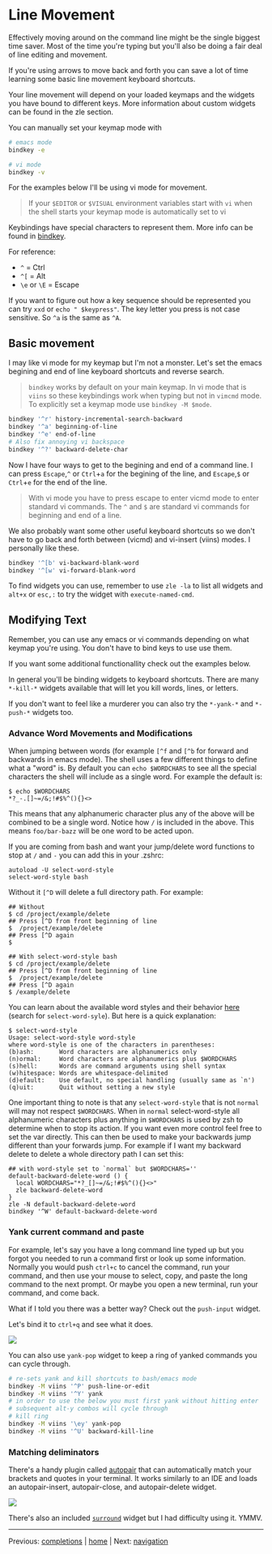 # Line Movement

Effectively moving around on the command line might be the single biggest time saver.
Most of the time you're typing but you'll also be doing a fair deal of line editing and movement.

If you're using arrows to move back and forth you can save a lot of time learning some basic line movement keyboard shortcuts.

Your line movement will depend on your loaded keymaps and the widgets you have bound to different keys.
More information about custom widgets can be found in the zle section.

You can manually set your keymap mode with

```bash
# emacs mode
bindkey -e

# vi mode
bindkey -v
```

For the examples below I'll be using vi mode for movement.

> If your `$EDITOR` or `$VISUAL` environment variables start with `vi` when the shell starts your keymap mode is automatically set to vi

Keybindings have special characters to represent them.
More info can be found in [bindkey](bindkey.md).

For reference:

* `^`  = Ctrl
* `^[` = Alt
* `\e` or `\E` = Escape

If you want to figure out how a key sequence should be represented you can try `xxd` or `echo " $keypress"`.
The key letter you press is not case sensitive.
So `^a` is the same as `^A`.

## Basic movement

I may like vi mode for my keymap but I'm not a monster.
Let's set the emacs begining and end of line keyboard shortcuts and reverse search.

> `bindkey` works by default on your main keymap.
> In vi mode that is `viins` so these keybindings work when typing but not in `vimcmd` mode.
> To explicitly set a keymap mode use `bindkey -M $mode`.

```bash
bindkey '^r' history-incremental-search-backward
bindkey '^a' beginning-of-line
bindkey '^e' end-of-line
# Also fix annoying vi backspace
bindkey '^?' backward-delete-char
```

Now I have four ways to get to the begining and end of a command line.
I can press `Escape`,`^` or `Ctrl`+`a` for the begining of the line, and `Escape`,`$` or `Ctrl`+`e` for the end of the line.

> With vi mode you have to press escape to enter vicmd mode to enter standard vi commands.
> The `^` and `$` are standard vi commands for beginning and end of a line.

We also probably want some other useful keyboard shortcuts so we don't have to go back and forth between (vicmd) and vi-insert (viins) modes.
I personally like these.

```bash
bindkey '^[b' vi-backward-blank-word
bindkey '^[w' vi-forward-blank-word
```

To find widgets you can use, remember to use `zle -la` to list all widgets and `alt+x` or `esc,:` to try the widget with `execute-named-cmd`.

## Modifying Text

Remember, you can use any emacs or vi commands depending on what keymap you're using.
You don't have to bind keys to use use them.

If you want some additional functionallity check out the examples below.

In general you'll be binding widgets to keyboard shortcuts.
There are many `*-kill-*` widgets available that will let you kill words, lines, or letters.

If you don't want to feel like a murderer you can also try the `*-yank-*` and `*-push-*` widgets too.

### Advance Word Movements and Modifications
When jumping between words (for example `[^f` and `[^b` for forward and backwards in emacs mode). The shell uses a few different
things to define what a "word" is. By default you can `echo $WORDCHARS` to see all the special characters the shell will include
as a single word. For example the default is:
```
$ echo $WORDCHARS
*?_-.[]~=/&;!#$%^(){}<>
```
This means that any alphanumeric character plus any of the above will be combined to be a single word. Notice how `/` is
included in the above. This means `foo/bar-bazz` will be one word to be acted upon.

If you are coming from bash and want your jump/delete word functions to stop at `/` and `-` you can add this in
your .zshrc:
```
autoload -U select-word-style
select-word-style bash
```
Without it `[^D` will delete a full directory path. For example:
```
## Without
$ cd /project/example/delete
## Press [^D from front beginning of line
$  /project/example/delete
## Press [^D again
$

## With select-word-style bash
$ cd /project/example/delete
## Press [^D from front beginning of line
$  /project/example/delete
## Press [^D again
$ /example/delete
```
You can learn about the available word styles and their behavior [here](https://linux.die.net/man/1/zshcontrib) (search for `select-word-syle`).
But here is a quick explanation:
```
$ select-word-style
Usage: select-word-style word-style
where word-style is one of the characters in parentheses:
(b)ash:       Word characters are alphanumerics only
(n)ormal:     Word characters are alphanumerics plus $WORDCHARS
(s)hell:      Words are command arguments using shell syntax
(w)hitespace: Words are whitespace-delimited
(d)efault:    Use default, no special handling (usually same as `n')
(q)uit:       Quit without setting a new style
```
One important thing to note is that any `select-word-style` that is not `normal` will may not respect `$WORDCHARS`.
When in `normal` select-word-style all alphanumeric characters plus anything in `$WORDCHARS` is used by zsh to determine
when to stop its action. If you want even more control feel free to set the var directly. This can then be used to make your
backwards jump different than your forwards jump. 
For example if I want my backward delete to delete a whole directory path I can set this:
```
## with word-style set to `normal` but $WORDCHARS=''
default-backward-delete-word () {
  local WORDCHARS="*?_[]~=/&;!#$%^(){}<>"
  zle backward-delete-word
}
zle -N default-backward-delete-word
bindkey '^W' default-backward-delete-word
```

### Yank current command and paste

For example, let's say you have a long command line typed up but you forgot you needed to run a command first or look up some information.
Normally you would push `ctrl+c` to cancel the command, run your command, and then use your mouse to select, copy, and paste the long command to the next prompt.
Or maybe you open a new terminal, run your command, and come back.

What if I told you there was a better way?
Check out the `push-input` widget.

Let's bind it to `ctrl+q` and see what it does.

![](../../img/push-input.gif)

You can also use `yank-pop` widget to keep a ring of yanked commands you can cycle through.

```bash
# re-sets yank and kill shortcuts to bash/emacs mode
bindkey -M viins '^P' push-line-or-edit
bindkey -M viins '^Y' yank
# in order to use the below you must first yank without hitting enter
# subsequent alt-y combos will cycle through
# kill ring
bindkey -M viins '\ey' yank-pop
bindkey -M viins '^U' backward-kill-line
```

### Matching deliminators

There's a handy plugin called [autopair](https://github.com/hlissner/zsh-autopair) that can automatically match your brackets and quotes in your terminal.
It works similarly to an IDE and loads an autopair-insert, autopair-close, and autopair-delete widget.

![](../../img/autopair.gif)

There's also an included [`surround`](https://github.com/zsh-users/zsh/blob/master/Functions/Zle/surround) widget but I had difficulty using it. YMMV.

---

Previous: [completions](../helpers/completions.md) | [home](../../README.md) | Next: [navigation](navigation.md)
